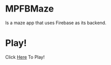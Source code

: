 # MPFBMaze
Is a maze app that uses Firebase as its backend.
# Play!
Click [Here](https://bluezam.github.io/MPFBMaze/) To Play!
